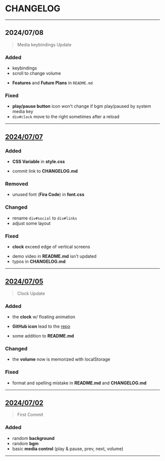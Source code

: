 <!-- CHANGELOG.md -->

# CHANGELOG

---

## 2024/07/08

> Media keybindings Update

### Added

- keybindings
- scroll to change volume

+ **Features** and **Future Plans** in `README.md`

### Fixed

- **play/pause button** icon won't change if bgm play/paused by system media key
- `div#clock` move to the right sometimes after a reload

---

## [2024/07/07](https://github.com/GhostShadow0316/BSBGM/tree/184d3ce27733b898dd7a62633146347630075c08)

### Added

- **CSS Variable** in **style.css**

+ commit link to **CHANGELOG.md**

### Removed

- unused font (**Fira Code**) in **font.css**

### Changed

- rename `div#social` to `div#links`
- adjust some layout

### Fixed

- **clock** exceed edge of vertical screens

+ demo video in **README.md** isn't updated
+ typos in **CHANGELOG.md**

---

## [2024/07/05](https://github.com/GhostShadow0316/BSBGM/tree/1961c04dfab0e7a38595bffe7325be80638a397a)

> Clock Update

### Added

- the **clock** w/ floating animation
- **GitHub icon** lead to the [repo](https://github.com/GhostShadow0316/BSBGM)

- some addition to **README.md**

### Changed

- the **volume** now is memorized with localStorage

### Fixed

- format and spelling mistake in **README.md** and **CHANGELOG.md**

---

## [2024/07/02](https://github.com/GhostShadow0316/BSBGM/tree/550a81a5acd9a539bf485c829d5d7fd90e6b01d0)

> First Commit

### Added

- random **background**
- random **bgm**
- basic **media control** (play & pause, prev, next, volume)

---
